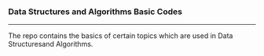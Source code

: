 ### Data Structures and Algorithms Basic Codes ####
---

The repo contains the basics of certain topics which are used in Data Structuresand Algorithms.

